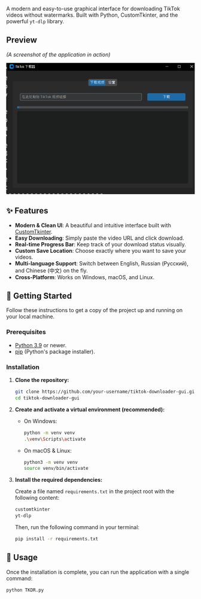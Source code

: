 A modern and easy-to-use graphical interface for downloading TikTok videos without watermarks. Built with Python, CustomTkinter, and the powerful `yt-dlp` library.

## Preview

*(A screenshot of the application in action)*

![App Screenshot](screenshot.png) 

## ✨ Features

-   **Modern & Clean UI**: A beautiful and intuitive interface built with [CustomTkinter](https://github.com/TomSchimansky/CustomTkinter).
-   **Easy Downloading**: Simply paste the video URL and click download.
-   **Real-time Progress Bar**: Keep track of your download status visually.
-   **Custom Save Location**: Choose exactly where you want to save your videos.
-   **Multi-language Support**: Switch between English, Russian (Русский), and Chinese (中文) on the fly.
-   **Cross-Platform**: Works on Windows, macOS, and Linux.

## 🚀 Getting Started

Follow these instructions to get a copy of the project up and running on your local machine.

### Prerequisites

-   [Python 3.9](https://www.python.org/downloads/) or newer.
-   [pip](https://pip.pypa.io/en/stable/installation/) (Python's package installer).

### Installation

1.  **Clone the repository:**
    ```sh
    git clone https://github.com/your-username/tiktok-downloader-gui.git
    cd tiktok-downloader-gui
    ```

2.  **Create and activate a virtual environment (recommended):**

    -   On Windows:
        ```sh
        python -m venv venv
        .\venv\Scripts\activate
        ```
    -   On macOS & Linux:
        ```sh
        python3 -m venv venv
        source venv/bin/activate
        ```

3.  **Install the required dependencies:**

    Create a file named `requirements.txt` in the project root with the following content:
    ```txt
    customtkinter
    yt-dlp
    ```

    Then, run the following command in your terminal:
    ```sh
    pip install -r requirements.txt
    ```

## 🎈 Usage

Once the installation is complete, you can run the application with a single command:

```sh
python TKDR.py
